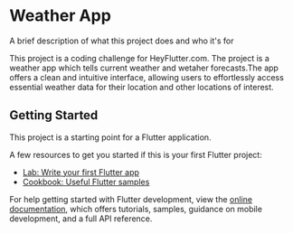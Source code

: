# Weather App

A brief description of what this project does and who it's for

This project is a coding challenge for HeyFlutter․com. The project is a weather app which tells current weather and wetaher forecasts.The app offers a clean and intuitive interface, allowing users to effortlessly access essential weather data for their location and other locations of interest.

## Getting Started

This project is a starting point for a Flutter application.

A few resources to get you started if this is your first Flutter project:

- [Lab: Write your first Flutter app](https://docs.flutter.dev/get-started/codelab)
- [Cookbook: Useful Flutter samples](https://docs.flutter.dev/cookbook)

For help getting started with Flutter development, view the
[online documentation](https://docs.flutter.dev/), which offers tutorials,
samples, guidance on mobile development, and a full API reference.
